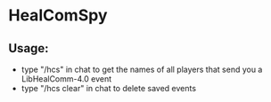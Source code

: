 # HealComSpy

## Usage:
* type "/hcs" in chat to get the names of all players that send you a LibHealComm-4.0 event
* type "/hcs clear" in chat to delete saved events
